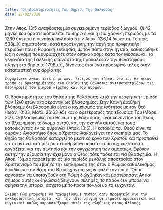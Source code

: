 ```yaml
---
title: 'Οι Δραστηριοτητες Του Θηριου Της Θαλασσας'
date: 25/02/2019
---
```


Στην Αποκ. 13:5 αναφέρεται μία συγκεκριμένη περίοδος διωγμού. Οι 42 μήνες που δραστηριοποιείται το θηρίο είναι η ίδια χρονική περίοδος με τα 1260 έτη που η γυναίκα/εκκλησία στην Αποκ. 12:6,14 διώκεται. Το έτος 538μ.Χ. σηματοδοτεί, κατά προσέγγιση, την αρχή της προφητικής περιόδου που η Ρωμαϊκή εκκλησία, με τον πάπα στην ηγεσία, καθιερώθηκε ως η δύναμη που κυριάρχησε στον δυτικό κόσμο κατά τον Μεσαίωνα. Τα γεγονότα της Γαλλικής επανάστασης προκάλεσαν την θανατηφόρα πληγή στο θηρίο το 1798μ.Χ., δίνοντας έτσι ένα προσωρινό τέλος στην καταπιεστική κυριαρχία της. 

`Συγκρίνετε Αποκ. 13:5-8 με Δαν. 7:24,25 και Β’Θεσ. 2:2-12. Με ποιον τρόπο οι δραστηριότητες του θηρίου της θάλασσας αντικατοπτρίζουν τις περιγραφές του μικρού κέρατος και του ανόμου;`

Οι δραστηριότητες του θηρίου της θάλασσας κατά την προφητική περίοδο των 1260 ετών αναφέρονται ως βλασφημίες. Στην Καινή Διαθήκη βλέπουμε ότι βλασφημία είναι ο ισχυρισμός της ισότητας με τον Θεό (Ιωάν. 10:33, Ματθ. 26:63-65) και ο σφετερισμός της εξουσίας Του (Μάρκ. 2:7). Οι βλασφημίες του θηρίου της θάλασσας είναι «εναντίον του Θεού, να βλαφημήση το όνομα αυτού, και την σκηνήν αυτού, και τους κατοικούντας εν τω ουρανώ» (Αποκ. 13:6). Η κατοικία του Θεού είναι το ουράνιο Αγιαστήριο όπου ο Χριστός διακονεί για την σωτηρία μας. Το θηρίο της θάλασσας καταργεί το μεσιτικό έργο του Χριστού και προσπαθεί να το αντικαταστήσει με το ανθρώπινο ιερατείο που ισχυρίζεται ότι εργάζεται για την σωτηρία και την συγχώρηση των αμαρτιών. Εφόσον αυτήν την εξουσία την έχει μόνο ο Θεός, τότε πρόκειται για βλασφημία. Η Αποκ. 13:μας παραπέμπει σε μία περίοδο μεγάλης αποστασίας στον Χριστιανισμό που βρήκε την εκπλήρωσή της όταν ο Ρωμαιοκαθολικισμός διεκδίκησε την θέση του Θεού έχοντας ως κεφαλή τον πάπα. Όσοι αρνούταν να υποταχθούν στη Ρώμη διώχθηκαν και μαρτύρησαν. Αν και σήμερα αυτές οι δηλώσεις δείχνουν σκληρές, το παρόν δεν μπορεί να σβήσει την ιστορία, άσχετα με το πόσοι πολλοί θα το εύχονταν.

`Σκεψη: Πώς μπορούμε να παραμείνουμε πιστοί στην προφητεία για την εκκλησιαστική ιστορία, και την ίδια στιγμή να είμαστε προσεκτικοί και ευγενικοί καθώς παρουσιάζουμε αυτές τις αλήθειες στους άλλους;`